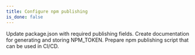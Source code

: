```yaml
---
title: Configure npm publishing
is_done: false
---
```


Update package.json with required publishing fields. Create documentation for generating and storing NPM_TOKEN. Prepare npm publishing script that can be used in CI/CD.
